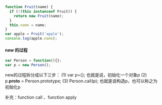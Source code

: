```js
function Fruit(name) {
  if (!(this instanceof Fruit)) {
    return new Fruit(name);
  }
  this.name = name;
}
var apple = Fruit('apple');
console.log(apple.name);
```
#### new 的过程

```js
var Person = function(){};
var p = new Person();

```
new的过程拆分成以下三步：
(1) var p={}; 也就是说，初始化一个对象p
(2) p.__proto__ = Person.prototype;
(3) Person.call(p); 也就是说构造p，也可以称之为初始化p

补充：function call 、function apply
